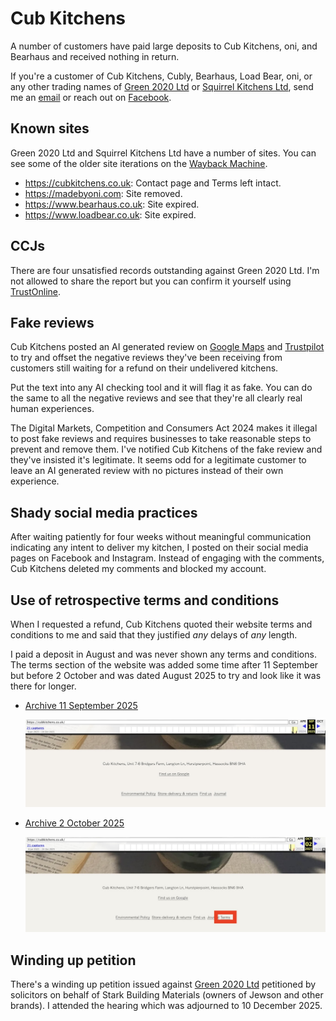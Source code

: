 # Cub Kitchens

A number of customers have paid large deposits to Cub Kitchens, oni, and Bearhaus and received nothing in return.

If you're a customer of Cub Kitchens, Cubly, Bearhaus, Load Bear, oni, or any other trading names of [Green 2020 Ltd](https://find-and-update.company-information.service.gov.uk/company/12416577) or [Squirrel Kitchens Ltd](https://find-and-update.company-information.service.gov.uk/company/16450946),
send me an [email](mailto:jdbaldry@gmail.com) or reach out on [Facebook](https://www.facebook.com/jack.baldry.5454).

## Known sites

Green 2020 Ltd and Squirrel Kitchens Ltd have a number of sites.
You can see some of the older site iterations on the [Wayback Machine](https://web.archive.org/).

- <https://cubkitchens.co.uk>: Contact page and Terms left intact.
- <https://madebyoni.com>: Site removed.
- <https://www.bearhaus.co.uk>: Site expired.
- <https://www.loadbear.co.uk>: Site expired.

## CCJs

There are four unsatisfied records outstanding against Green 2020 Ltd.
I'm not allowed to share the report but you can confirm it yourself using [TrustOnline](https://search.trustonline.org.uk/Search/Business).

## Fake reviews

Cub Kitchens posted an AI generated review on [Google Maps](https://maps.app.goo.gl/eCfu9LEjRGwJoddBA) and [Trustpilot](https://www.trustpilot.com/reviews/68eced71f35305802a92430b) to try and offset the negative reviews they've been receiving from customers still waiting for a refund on their undelivered kitchens.

Put the text into any AI checking tool and it will flag it as fake.
You can do the same to all the negative reviews and see that they're all clearly real human experiences.

The Digital Markets, Competition and Consumers Act 2024 makes it illegal to post fake reviews and requires businesses to take reasonable steps to prevent and remove them.
I've notified Cub Kitchens of the fake review and they've insisted it's legitimate.
It seems odd for a legitimate customer to leave an AI generated review with no pictures instead of their own experience.

## Shady social media practices

After waiting patiently for four weeks without meaningful communication indicating any intent to deliver my kitchen, I posted on their social media pages on Facebook and Instagram.
Instead of engaging with the comments, Cub Kitchens deleted my comments and blocked my account.

## Use of retrospective terms and conditions

When I requested a refund, Cub Kitchens quoted their website terms and conditions to me and said that they justified _any_ delays of _any_ length.

I paid a deposit in August and was never shown any terms and conditions.
The terms section of the website was added some time after 11 September but before 2 October and was dated August 2025 to try and look like it was there for longer.

- [Archive 11 September 2025](https://web.archive.org/web/20250911001641/https://cubkitchens.co.uk/)

  ![Screenshot of the Wayback Machine archive from 11 September 2025](2025-09-11.jpg)

- [Archive 2 October 2025](https://web.archive.org/web/20251002232231/https://cubkitchens.co.uk/)

  ![Screenshot of the Wayback Machine archive from 2 October 2025](2025-10-02.jpg)

## Winding up petition

There's a winding up petition issued against [Green 2020 Ltd](https://www.thegazette.co.uk/notice/4973248) petitioned by solicitors on behalf of Stark Building Materials (owners of Jewson and other brands).
I attended the hearing which was adjourned to 10 December 2025.
